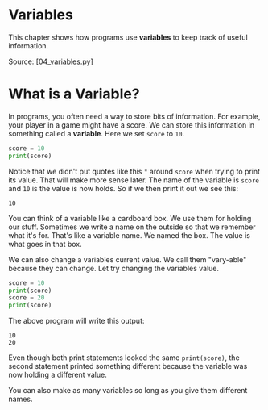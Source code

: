 # Variables

This chapter shows how programs use **variables** to keep track of useful information.

Source: [[04_variables.py](../../code/basics/04_variables.py)]

# What is a Variable?

In programs, you often need a way to store bits of information.
For example, your player in a game might have a score.
We can store this information in something called a **variable**.
Here we set `score` to `10`.

```python
score = 10
print(score)
```

Notice that we didn't put quotes like this `"` around `score` when trying to print its value.
That will make more sense later.
The name of the variable is `score` and `10` is the value is now holds.
So if we then print it out we see this:

```
10
```

You can think of a variable like a cardboard box.
We use them for holding our stuff.
Sometimes we write a name on the outside so that we remember what it's for.
That's like a variable name.
We named the box.
The value is what goes in that box.

We can also change a variables current value.
We call them "vary-able" because they can change.
Let try changing the variables value.

```python
score = 10
print(score)
score = 20
print(score)
```

The above program will write this output:

```
10
20
```

Even though both print statements looked the same `print(score)`, the second statement printed something different because the variable was now holding a different value.

You can also make as many variables so long as you give them different names.
